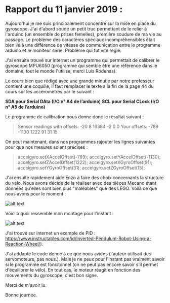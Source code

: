 # Rapport du 11 janvier 2019 :

Aujourd'hui je me suis principalement concentré sur la mise en place du gyroscope. J'ai d'abord soudé un petit truc permettant de le relier à l'arduino (un ensemble de prises femelles), première soudure de ma vie au passage. Le problème des caractères spéciaux incompréhensibles était bien lié à une différence de vitesse de communication entre le progremme arduino et le moniteur série. Problème qui fut vite réglé. 

J'ai ensuite trouvé sur internet un programme qui permettait de calibrer le gyroscope MPU6050 (programme qui semble être une référence dans le domaine, tout le monde l'utilise, merci Luis Rodenas). 

Le cours bien que rédigé avec une grande minutie par notre professeur contient une coquille, il faut remplacer le texte à la fin de la page 44 du cours sur les accéromètres par le suivant :

**SDA pour Serial DAta (I/O n° A4 de l’arduino)**
**SCL pour Serial CLock (I/O n° A5 de l’arduino)**

Le programme de calibration nous donne donc le résultat suivant :

>Sensor readings with offsets:	-20	8	16384	-2	0	0
>Your offsets:	-789	-1130	1222	91	31	15

On peut maintenant, dans nos programmes rajouter les lignes suivantes pour que nos mesures soient précises :

>accelgyro.setXAccelOffset(-789);
>accelgyro.setYAccelOffset(-1130);
>accelgyro.setZAccelOffset(1222);
>accelgyro.setXGyroOffset(91);
>accelgyro.setYGyroOffset(31);
>accelgyro.setZGyroOffset(15);

J'ai ensuite rapidement aidé Enzo à faire des choix concernants la structure du vélo. Nous avons décidé de la réaliser avec des pièces Mecano étant données qu'elles sont bien plus "maléables" que des LEGO. Voilà ce que nous avons pour le moment : 

![alt text](http://image.noelshack.com/fichiers/2019/02/5/1547245816-roue.jpg "C'est beau.")

Voici à quoi ressemble mon montage pour l'instant : 

![alt text](http://image.noelshack.com/fichiers/2019/02/5/1547245821-montage.jpg "C'est beau.")

J'ai trouvé sur internet un exemple de PID : https://www.instructables.com/id/Inverted-Pendulum-Robot-Using-a-Reaction-Wheel/). 

J'ai addapté le code donné à ce que nous avions (l'auteur utilisait des servomoteurs, pas nous.). Mais je ne peux pour l'instant pas vraiment savoir si le programme est foncitonnel (on ne peut pas encore savoir s'il permet d'équilibrer le vélo). En tout cas, le moteur réagit en fonction des mouvements du gyroscope, c'est bon signe.

Merci de m'avoir lu.

Bonne journée.

